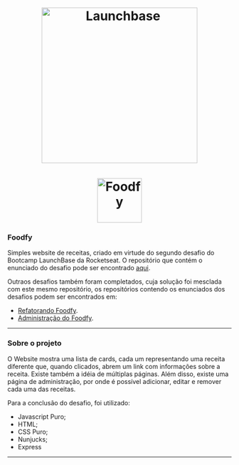 <h1 align="center">
 <img alt="Launchbase" src="https://storage.googleapis.com/golden-wind/bootcamp-launchbase/logo.png" width="350px" />
 <div>
  <br>
  <img alt="Foodfy" src="https://github.com/Rocketseat/bootcamp-launchbase-desafios-02/blob/master/layouts/assets/logo.png?raw=true" width="100px" />
 </div>
</h1>

### Foodfy

Simples website de receitas, criado em virtude do segundo desafio do Bootcamp LaunchBase da Rocketseat. O repositório que contém o enunciado do desafio pode ser encontrado [aqui](https://github.com/Rocketseat/bootcamp-launchbase-desafios-02/blob/master/desafios/02-foodfy.md).

Outraos desafios também foram completados, cuja solução foi mesclada com este mesmo repositório, os repositórios contendo os enunciados dos desafios podem ser encontrados em:
- [Refatorando Foodfy](https://github.com/Rocketseat/bootcamp-launchbase-desafios-03/blob/master/desafios/03-refatorando-foodfy.md).
- [Administração do Foodfy](https://github.com/Rocketseat/bootcamp-launchbase-desafios-03/blob/master/desafios/03-refatorando-foodfy.md).

-----
### Sobre o projeto
O Website mostra uma lista de cards, cada um representando uma receita diferente que, quando clicados, abrem um link com informações sobre a receita. Existe também a idéia de múltiplas páginas. Além disso, existe uma página de administração, por onde é possível adicionar, editar e remover cada uma das receitas.

Para a conclusão do desafio, foi utilizado:
 - Javascript Puro;
 - HTML;
 - CSS Puro;
 - Nunjucks;
 - Express
-----
